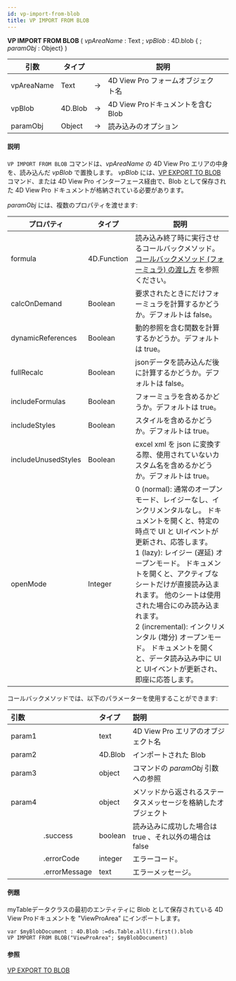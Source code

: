 ```yaml
---
id: vp-import-from-blob
title: VP IMPORT FROM BLOB
---
```


<!-- REF #_method_.VP IMPORT FROM BLOB.Syntax -->

**VP IMPORT FROM BLOB** ( _vpAreaName_ : Text ; _vpBlob_ : 4D.blob { ; _paramObj_ : Object} ) <!-- END REF -->

<!-- REF #_method_.VP IMPORT FROM BLOB.Params -->

| 引数         | タイプ                     |    | 説明                        |                  |
| ---------- | ----------------------- | -- | ------------------------- | ---------------- |
| vpAreaName | Text                    | -> | 4D View Pro フォームオブジェクト名   |                  |
| vpBlob     | 4D.Blob | -> | 4D View Proドキュメントを含む Blob |                  |
| paramObj   | Object                  | -> | 読み込みのオプション                | <!-- END REF --> |

#### 説明

`VP IMPORT FROM BLOB` コマンドは、<!-- REF #_method_.VP IMPORT FROM BLOB.Summary -->_vpAreaName_ の 4D View Pro エリアの中身を、読み込んだ _vpBlob_ で置換します<!-- END REF -->。 _vpBlob_ には、[VP EXPORT TO BLOB](vp-export-to-blob.md) コマンド、または 4D View Pro インターフェース経由で、Blob として保存された 4D View Pro ドキュメントが格納されている必要があります。

_paramObj_ には、複数のプロパティを渡せます:

| プロパティ               | タイプ                         | 説明                                                                                                                                                                                                                                                                                                                                                                                                                           |
| ------------------- | --------------------------- | ---------------------------------------------------------------------------------------------------------------------------------------------------------------------------------------------------------------------------------------------------------------------------------------------------------------------------------------------------------------------------------------------------------------------------- |
| formula             | 4D.Function | 読み込み終了時に実行させるコールバックメソッド。 [コールバックメソッド (フォーミュラ) の渡し方](vp-export-document.md#コールバックメソッド-フォーミュラ-の渡し方) を参照ください。                                                                                                                                                                                                                                                                                                |
| calcOnDemand        | Boolean                     | 要求されたときにだけフォーミュラを計算するかどうか。デフォルトは false。                                                                                                                                                                                                                                                                                                                                                                                      |
| dynamicReferences   | Boolean                     | 動的参照を含む関数を計算するかどうか。デフォルトは true。                                                                                                                                                                                                                                                                                                                                                                                              |
| fullRecalc          | Boolean                     | jsonデータを読み込んだ後に計算するかどうか。デフォルトは false。                                                                                                                                                                                                                                                                                                                                                                                        |
| includeFormulas     | Boolean                     | フォーミュラを含めるかどうか。デフォルトは true。                                                                                                                                                                                                                                                                                                                                                                                                  |
| includeStyles       | Boolean                     | スタイルを含めるかどうか。デフォルトは true。                                                                                                                                                                                                                                                                                                                                                                                                    |
| includeUnusedStyles | Boolean                     | excel xml を json に変換する際、使用されていないカスタム名を含めるかどうか。デフォルトは true。                                                                                                                                                                                                                                                                                                                                                                   |
| openMode            | Integer                     | 0 (normal): 通常のオープンモード、レイジーなし、インクリメンタルなし。 ドキュメントを開くと、特定の時点で UI と UIイベントが更新され、応答します。 <br/>1 (lazy): レイジー (遅延) オープンモード。 ドキュメントを開くと、アクティブなシートだけが直接読み込まれます。 他のシートは使用された場合にのみ読み込まれます。 <br/>2 (incremental): インクリメンタル (増分) オープンモード。 ドキュメントを開くと、データ読み込み中に UI と UIイベントが更新され、即座に応答します。 |

コールバックメソッドでは、以下のパラメーターを使用することができます:

| 引数     |                               | タイプ                     | 説明                                |
| :----- | :---------------------------- | :---------------------- | :-------------------------------- |
| param1 |                               | text                    | 4D View Pro エリアのオブジェクト名           |
| param2 |                               | 4D.Blob | インポートされた Blob                     |
| param3 |                               | object                  | コマンドの _paramObj_ 引数への参照           |
| param4 |                               | object                  | メソッドから返されるステータスメッセージを格納したオブジェクト   |
|        | .success      | boolean                 | 読み込みに成功した場合は true 、それ以外の場合は false |
|        | .errorCode    | integer                 | エラーコード。                           |
|        | .errorMessage | text                    | エラーメッセージ。                         |

#### 例題

myTableデータクラスの最初のエンティティに Blob として保存されている 4D View Proドキュメントを "ViewProArea" にインポートします。

```4d
var $myBlobDocument : 4D.Blob :=ds.Table.all().first().blob
VP IMPORT FROM BLOB("ViewProArea"; $myBlobDocument)

```

#### 参照

[VP EXPORT TO BLOB](vp-export-to-blob.md)
